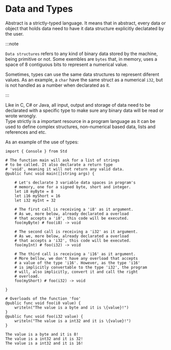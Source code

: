 # Data and Types

Abstract is a strictly-typed language. It means that in abstract, every
data or object that holds data need to have it data structure explicitly
declatated by the user.

:::note

`Data structures` refers to any kind of binary data stored by the machine, being
primitive or not. Some exembles are `bytes` that, in memory, uses a space of 8
contiguous bits to represent a numerical value.

Sometimes, types can use the same data structures to represent diferent values.
As an example, a `char` have the same struct as a numerical `i32`, but is not
handled as a number when declarated as it.

:::

Like in C, C# or Java, all input, output and storage of data need to be declarated
with a specific type to make sure any binary data will be read or wrote wrongly. \
Type strictly is a important resource in a program language as it can be used to
define complex structures, non-numerical based data, lists and references and etc.

As an example of the use of types:
```abs
import { Console } from Std

# The function main will ask for a list of strings
# to be called. It also declarate a return type
# 'void', meaning it will not return any valid data.
@public func void main([]string args) {

    # Let's declarate 3 variable data spaces in program's
    # memory, one for a signed byte, short and integer.
    let i8 myByte = 8
    let i16 myShort = 16
    let i32 myInt = 32

    # The first call is receiving a 'i8' as it argument.
    # As we, more below, already declarated a overload
    # that accepts a 'i8', this code will be executed.
    foo(myByte) # foo(i8) -> void

    # The second call is receiving a 'i32' as it argument.
    # As we, more below, already declarated a overload
    # that accepts a 'i32', this code will be executed.
    foo(myInt) # foo(i32) -> void

    # The third call is receiving a 'i16' as it argument.
    # More bellow, we don't have any overload that accepts
    # a value of the type 'i16'. However, as the type 'i16'
    # is implicitly convertable to the type 'i32', the program
    # will, also implicitly, convert it and call the right
    # overload.
    foo(myShort) # foo(i32) -> void

}

# Overloads of the function 'foo'
@public func void foo(i8 value) {
    writeln("The value is a byte and it is \{value}!")
}
@public func void foo(i32 value) {
    writeln("The value is a int32 and it is \{value}!")
}

```
```text title="Console Output"
The value is a byte and it is 8!
The value is a int32 and it is 32!
The value is a int32 and it is 16!
```
